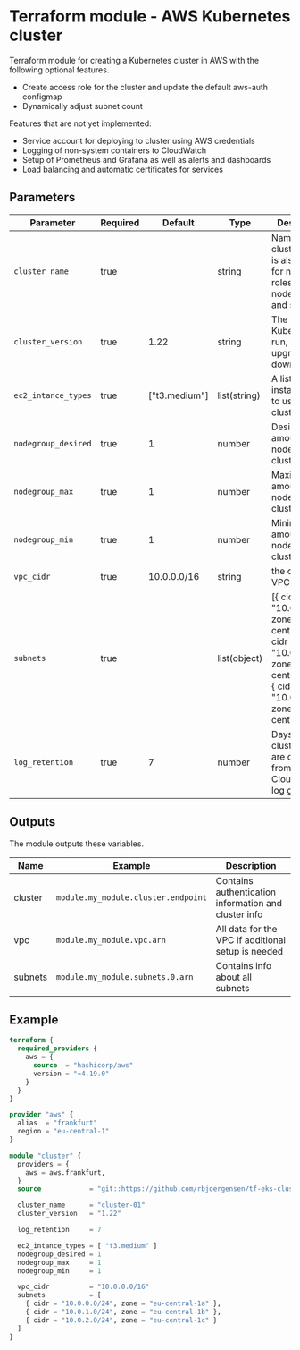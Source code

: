 # Terraform module - AWS Kubernetes cluster
Terraform module for creating a Kubernetes cluster in AWS with the following optional features.

- Create access role for the cluster and update the default aws-auth configmap
- Dynamically adjust subnet count

Features that are not yet implemented:

- Service account for deploying to cluster using AWS credentials
- Logging of non-system containers to CloudWatch
- Setup of Prometheus and Grafana as well as alerts and dashboards
- Load balancing and automatic certificates for services

## Parameters
|Parameter          |Required|Default      |Type        |Description|
|-------------------|--------|-------------|------------|-----------|
|`cluster_name`     |true    |             |string      |Name of the cluster which is also used for names of roles, nodegroups and such|
|`cluster_version`  |true    |1.22         |string      |The version of Kubernetes to run, can only upgrade, not downgrade|
|`ec2_intance_types`|true    |["t3.medium"]|list(string)|A list of the instance types to use in the cluster|
|`nodegroup_desired`|true    |1            |number      |Desired amount of nodes in the cluster|
|`nodegroup_max`    |true    |1            |number      |Maximum amount of nodes in the cluster|
|`nodegroup_min`    |true    |1            |number      |Minimum amount of nodes in the cluster|
|`vpc_cidr`         |true    |10.0.0.0/16  |string      |the cidr of the VPC|
|`subnets`          |true    |             |list(object)|[{ cidr = "10.0.0.0/24", zone = "eu-central-1a" },{ cidr = "10.0.1.0/24", zone = "eu-central-1b" },{ cidr = "10.0.2.0/24", zone = "eu-central-1c" }]|
|`log_retention`    |true    |7            |number      |Days before cluster logs are deleted from the CloudWatch log group|

## Outputs
The module outputs these variables.

|Name   |Example                            |Description                                         |
|-------|-----------------------------------|----------------------------------------------------|
|cluster|`module.my_module.cluster.endpoint`|Contains authentication information and cluster info|
|vpc    |`module.my_module.vpc.arn`         |All data for the VPC if additional setup is needed  |
|subnets|`module.my_module.subnets.0.arn`   |Contains info about all subnets                     |

## Example
``` terraform
terraform {
  required_providers {
    aws = {
      source  = "hashicorp/aws"
      version = "=4.19.0"
    }
  }
}

provider "aws" {
  alias  = "frankfurt"
  region = "eu-central-1"
}

module "cluster" {
  providers = { 
    aws = aws.frankfurt,
  }
  source            = "git::https://github.com/rbjoergensen/tf-eks-cluster.git?ref=v1"

  cluster_name      = "cluster-01"
  cluster_version   = "1.22"

  log_retention     = 7

  ec2_intance_types = [ "t3.medium" ]
  nodegroup_desired = 1
  nodegroup_max     = 1
  nodegroup_min     = 1

  vpc_cidr          = "10.0.0.0/16"
  subnets           = [
    { cidr = "10.0.0.0/24", zone = "eu-central-1a" },
    { cidr = "10.0.1.0/24", zone = "eu-central-1b" },
    { cidr = "10.0.2.0/24", zone = "eu-central-1c" }
  ]
}
```